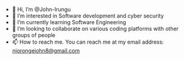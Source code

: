 - 👋 Hi, I’m @John-Irungu
- 👀 I’m interested in Software development and cyber security
- 🌱 I’m currently learning Software Engineering
- 💞️ I’m looking to collaborate on various coding platforms with other groups of people
- 📫 How to reach me. You can reach me at my email address: njorongejohn8@gmail.com

<!---
John-Irungu/John-Irungu is a ✨ special ✨ repository because its `README.md` (this file) appears on your GitHub profile.
You can click the Preview link to take a look at your changes.
--->
